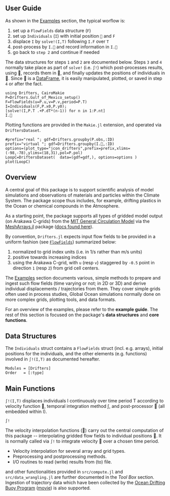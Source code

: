 ## User Guide

As shown in the [Examples](@ref) section, the typical worflow is:

1. set up a `FlowFields` data structure (`F`)
1. set up `Individuals` (`I`) with initial position `📌` and `F`
1. displace `I` by	`solve!(I,T)` following `I.F` over `T` 
1. post-process by `I.🔧` and record information in `I.🔴`
1. go back to `step 2` and continue if needed

The data structures for steps `1` and `2` are documented below. Steps `3` and `4` normally take place as part of `solve!` (i.e. `∫!`) which post-processes results, using 🔧, records them in 🔴, and finally updates the positions of individuals in 📌. Since 🔴 is a [DataFrame](https://juliadata.github.io/DataFrames.jl/latest/), it is easily manipulated, plotted, or saved in step `4` or after the fact.

```@example ex1
using Drifters, CairoMakie
P=Drifters.Gulf_of_Mexico_setup()
F=FlowFields(u=P.u,v=P.v,period=P.T)
I=Individuals(F,P.x0,P.y0);
[solve!(I,P.T .+P.dT*(n-1)) for n in 1:P.nt]
I.🔴
```

Plotting functions are provided in the `Makie.jl` extension, and operated via `DriftersDataset`.

```@example ex1
#prefix="real "; gdf=Drifters.groupby(P.obs,:ID)
prefix="virtual "; gdf=Drifters.groupby(I.🔴,:ID)
options=(plot_type="jcon_drifters",prefix=prefix,xlims=(-98,-78),ylims=(18,31),pol=P.pol)
LoopC=DriftersDataset(  data=(gdf=gdf,), options=options )
plot(LoopC)
```

## Overview

A central goal of this package is to support scientific analysis of model simulations and observations of materials and particles within the Climate System. The package scope thus includes, for example, drifting plastics in the Ocean or chemical compounds in the Atmosphere. 

As a starting point, the package supports all types of gridded model output (on Arakawa C-grids) from the [MIT General Circulation Model](https://mitgcm.readthedocs.io/en/latest/?badge=latest) via the [MeshArrays.jl](https://github.com/JuliaClimate/MeshArrays.jl) package ([docs found here](https://juliaclimate.github.io/MeshArrays.jl/dev/)). 

By convention, `Drifters.jl` expects input flow fields to be provided in a uniform fashion (see [`FlowFields`](@ref)) summarized below: 

1. normalized to grid index units (i.e. in 1/s rather than m/s units)
1. positive towards increasing indices
1. using the Arakawa C-grid, with `u` (resp `v`) staggered by `-0.5` point in direction `1` (resp `2`) from grid cell centers. 

The [Examples](@ref) section documents various, simple methods to prepare and ingest such flow fields (time varying or not; in 2D or 3D) and derive individual displacements / trajectories from them. They cover simple grids often used in process studies, Global Ocean simulations normally done on more complex grids, plotting tools, and data formats. 

For an overview of the examples, please refer to the **example guide**. The rest of this section is focused on the package's **data structures** and **core functions**.

## Data Structures

The `Individuals` struct contains a `FlowFields` struct (incl. e.g. arrays), initial positions for the individuals, and the other elements (e.g. functions) involved in `∫!(I,T)` as documented hereafter.

```@autodocs
Modules = [Drifters]
Order   = [:type]
```

## Main Functions

`∫!(I,T)` displaces individuals I continuously over time period T according to velocity function 🚄, temporal integration method ∫, and post-processor 🔧 (all embedded within I).

```@docs
∫!
```

The velocity interpolation functions (🚄) carry out the central computation of this package -- interpolating gridded flow fields to individual positions 📌. It is normally called via `∫!` to integrate velocity 🚄 over a chosen time period. 

- Velocity interpolation for several array and grid types.
- Preprocessing and postprocessing methods.
- I/O routines to read (write) results from (to) file.

and other functionalities provided in `src/compute.jl` and `src/data_wrangling.jl` are further documented in the _Tool Box_ section. Ingestion of trajectory data which have been collected by the [Ocean Drifting Buoy Program](https://doi.org/10.1002/2016JC011716) ([movie](https://youtu.be/82HPnYBtoVo)) is also supported.

